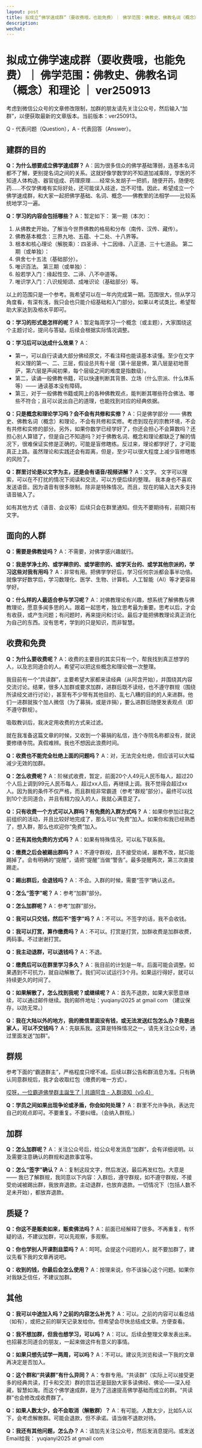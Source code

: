 ```yaml
---
layout: post
title: 拟成立“佛学速成群”（要收费哦，也能免费）｜ 佛学范围：佛教史、佛教名词（概念）和理论 ｜ ver250913
description: 
wechat: 
---
```


# 拟成立佛学速成群（要收费哦，也能免费）｜ 佛学范围：佛教史、佛教名词（概念）和理论 ｜ ver250913

考虑到微信公众号的文章修改限制，加群的朋友请先关注公众号，然后输入“加群”，以便获取最新的文章版本。当前版本：ver250913。

Q - 代表问题（Question），A - 代表回答（Answer）。

## 建群的目的

**Q：为什么想要成立佛学速成群？**
A：因为很多信众的佛学基础薄弱，连基本名词都不了解，更别提名词之间的关系。这就好像学数学的不知道加减乘除，学医的不知道人体构造、器官组成、药理原理……经常头发胡子一把抓，随便开药，随便吃药……不仅学佛难有实际好处，还可能误入歧途，岂不可惜。因此，希望成立一个佛学速成群，和大家一起把佛学基础、名词、概念——佛教里的法相学——比较系统地学习一遍。

**Q：学习的内容会包括哪些？**
A：暂定如下：
第一期（本次）：
1. 从佛教史开始，了解当今世界佛教的格局和分布（南传、汉传、藏传）。
2. 佛教基本概念：三界九地、五蕴、十二处、十八界等。
3. 根本和核心理论（解脱乘）：四圣谛、十二因缘、八正道、三十七道品。
第二期（或单独）：
4. 俱舍七十五法（基础部分）。
5. 唯识百法。
第三期（或单独）：
6. 般若学入门：缘起性空、二谛、八不中道等。
7. 唯识学入门：八识规矩颂、成唯识论（基础部分）等。

以上的范围只是一个参考。我希望可以在一年内完成第一期。范围很大，但从学习角度看，有深有浅，我只会也只能介绍基础和入门部分。如果以考试类比，希望帮助大家达到及格水平即可。

**Q：学习的形式是怎样的呢？**
A：暂定每周学习一个概念（或主题），大家围绕这个主题讨论，提问与答疑。后续会根据实际情况调整。

**Q：学习后可以达成什么效果？**
A：
* 第一，可以自行读诵大部分佛经原文，不看注释也能读基本读懂。至少在文字和义理的第一、二、三层，假设总共有十层（第十层是佛，第八层是初地菩萨，第六层是声闻初果，每个层级之间的难度是指数级）。
* 第二，读诵一般佛教书籍，可以快速判断其背景、立场（什么宗派、什么体系等）—— 通读基本没有障碍。
* 第三，对于一般佛教书籍或网上的各种佛教观点，能判断其哪些符合佛法、哪些不符合；且可以说出自己的道理，也能找到对应的经典依据。

**Q：只是概念和理论学习吗？会不会有共修和实修？**
A：只是佛学部分 —— 佛教史、佛教名词（概念）和理论，不会有共修和实修。考虑到现在的宗教环境，不会有共修和实修的部分。另外，如果你数学已经学好了，你还会担心不会算数吗？还担心别人算错了，但是自己不知道吗？对于佛教名词、概念和理论都缺乏了解的情况下，很难保证实修是正确的，可能是盲修瞎练。反过来，理论都学好了，才可能真正上路。虽然理论和实践还会有距离，但是，至少可以很大程度上减少盲修瞎练的风险了。

**Q：群里讨论是以文字为主，还是会有语音/视频讲解？**
A：文字。
文字可以搜索，可以在不打扰的情况下阅读和交流，可以方便后续的整理。
我本身也不喜欢发送语音。因为语音有很多限制。除非是特殊情况。而且，现在的输入法大多支持语音输入了。

如有其他方式（语音、会议等）后续只会在群里通知。但先不要期待有，前期只有文字。

## 面向的人群

**Q：需要是佛教徒吗？**
A：不需要，对佛学感兴趣就行。

**Q：我是学净土的、或学禅宗的、或学密宗的、或学天台的、或学其他宗派的，学习这些对我有用吗？**
A：非常有用。把佛学学好后，学习任何宗派都会事半功倍。就像学好数学后，学习数理化、医学、生物、计算机、人工智能（AI）等才更容易学好。

**Q：什么样的人最适合参与学习呢？**
A：对佛教理论有兴趣，想系统了解佛教与佛教理论，愿意多闻多思的人。跟着一起思考，独立思考最为重要。思考以后，才会有收获，或产生问题；有问题时，再来提问和讨论。最后才能把佛教理论真正消化为自己的东西。没有思考，学到的只是知识，而非智慧。

## 收费和免费

**Q：为什么要收费呢？**
A：收费的主要目的其实只有一个，帮我找到真正想学的人，以及志同道合的人。希望可以把这些概念和理论做一次整理。

我目前有一个“共读群”，主要希望大家都来读经典（从阿含开始），并围绕其内容交流讨论。结果，很多人加群或要求加群，进群后既不读经，也不遵守群规（围绕所读经文进行讨论），甚至有不少带有其他目的、乱七八糟的目的的人来进群。他们一进群就挨个加人微信（为了募捐，或是诈捐），要么进群后随便发表观点（即不遵守群规）。

吸取教训后，我决定用收费的方式来过滤。

就在我准备这篇文章的时候，又收到一个募捐的私信，连个寺院名称都没有，就说要修缮寺院。真假难辨。我也不想因此浪费时间。

**Q：收费也不能完全杜绝上面的问题吗？**
A：对，无法完全杜绝，但应该可以大幅减少无效的加群。

**Q：怎么收费呢？**
A：阶梯式收费，暂定，前面20个人49元人民币每人，超过20个人后上调到99元人民币每人，超过xx人后，再继续上调。我不觉得会超过xx人。因为我的条件不仅严格，而且群规非常霸道（参考“群规”部分）。最终可以找到10个志同道合，并且有精力投入的人，我就心满意足了。

**Q：只有收费一个方式可以入群吗？有免费的入群方式吗？**
A：如果你参加过我之前组织的活动，并且比较好地完成了，那么可以“免费”加入。如果你和我已经熟悉了，想入群，那么也欢迎你“免费”加入。

**Q：还有其他免费的方式吗？**
A：如果有特殊情况，可以私下联系我。

**Q：缴费之后会被踢出群吗？**
A：不遵守群规，且不接受劝诫，屡教不改，就只能踢掉了。会有明确的“提醒”，请把“提醒”当做“警告”。最多提醒两次，第三次直接踢走。

**Q：踢出群后，会退钱吗？**
A：不会。入群的时候，需要“签字”确认这点。

**Q：怎么“签字”呢？**
A：参考“加群”部分。

**Q：怎么加群呢？**
A：参考“加群”部分。

**Q：我可以只交钱，然后不“签字”吗？**
A：不可以。不签字的话，我不会收钱。

**Q：我可以打赏，算作缴费吗？**
A：不可以。打赏是打赏，加群收费是加群收费，两码事。不过谢谢打赏。

**Q：我主动退群，可以退钱吗？**
A：不退。

**Q：缴费后可以在群里学习多久？**
A：我目前的计划是一年。后面可能会调整。如果遇到不可抗力，就自动解散了。我们可以试运行3个月。如果运行得好，就可以持续更久的时间了。

**Q：如果解散了，怎么找到我呢？或继续呢？**
A：首先不退款，如果大家愿意继续，可以通过邮件继续。我的邮件地址：yuqianyi2025 at gmail com （建议保存，以防无常。）

**Q：我在大陆以外的地方，我的微信里面没有钱，或无法发送红包怎么办？我是出家人，可以不交钱吗？**
A：先联系我。这算是特殊情况之一，请先关注公众号，通过里面发送“加群”。

## 群规

参考下面的“霸道群主”，严格程度只增不减。后续以群公告和群消息为准。只有确认同意群规后，我才会收取红包（缴费的唯一方式）。

[哎呀，一位霸道佛學群主誕生了 | 共讀阿含 - 入群須知（v0.4）](https://mp.weixin.qq.com/s/TxGRAM5ffuTNyuIo9TFAgQ)

**Q：学员之间如果出现争论或矛盾，你会如何处理？**
A：群里不允许争执，表达完自己的观点即可。不要重复。不要纠缠。（会纳入群规。）

## 加群

**Q：怎么加群呢？**
A：关注公众号后，给公众号发消息“加群”，会有详细说明。以及需要注意确认的群规和退款事宜等。

**Q：怎么“签字”确认？**
A：复制这段文字，然后发送，最后再发红包。大意是 —— 我已了解群规，我同意以下内容：入群后，遵守群规，如不遵守群规，不接受劝诫被踢出群，我放弃退款。主动退群，也放弃退款。一切情况下（包括人数不足未开始），都放弃退款。

## 质疑？

**Q：你这不是贩卖如来，贩卖佛法吗？**
A：前面已经解释了很多。不再重复，有怀疑的话，不建议加群，可以先观察，多观察。

**Q：你也学别人开课割韭菜吗？**
A：呵呵。会提这个问题的人，就不要加群了，建议先看下我的文章再说吧。

**Q：收到的钱，你最后会怎么使用？**
A：按理来说，你不该操心这个问题。如果你对我缺乏信任，不建议加群。

## 其他

**Q：我可以中途加入吗？之前的内容怎么补充？**
A：可以。之前的内容可以看总结（如有），或把之前的聊天记录发给你。但希望会尽快总结成文章。方便查看。

**Q：我不想加群，但我也想学习，可以吗？**
A：可以。后续会整理文章发表出来。也招募志同道合的朋友，一起来做这件有意义的事情。

**Q：如果只想先试学一两周，可以吗？**
A：不可以。建议先浏览和读一下我的文章再决定是否加入。

**Q：这个群和“共读群”有什么异同？**
A：专群专用。“共读群”（实际上可以接受更多的经典共读，打卡和交流）群的宗旨还是鼓励大家多读佛经、佛论——深入经藏，智慧如海。而这个佛学速成群，是为了迅速提高佛学基础而成立的群。“共读群”也会修改成收费群了。

**Q：如果人数太少，会不会取消（解散群）？**
A：有可能。人数太少，比如5人以下，会考虑解散群。可能会退款，但不承诺。请当做不退款对待。

**Q：我还有其他问题，怎么办？**
A：请加先关注公众号，然后发消息提问。或发送Email给我： yuqianyi2025 at gmail com

